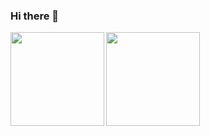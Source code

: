 ### Hi there 👋

<a href="https://github.com/anuraghazra/github-readme-stats">
  <img align=left height="150px" src="https://github-readme-stats.vercel.app/api/top-langs/?username=anuraghazra&layout=compact" />
  <img align=left height="150px" src="https://github-readme-stats.vercel.app/api?username=furuyad&count_private=true&show_icons=true" />
</a>


<!--
**furuyad/furuyad** is a ✨ _special_ ✨ repository because its `README.md` (this file) appears on your GitHub profile.

Here are some ideas to get you started:

- 🔭 I’m currently working on ...
- 🌱 I’m currently learning ...
- 👯 I’m looking to collaborate on ...
- 🤔 I’m looking for help with ...
- 💬 Ask me about ...
- 📫 How to reach me: ...
- 😄 Pronouns: ...
- ⚡ Fun fact: ...
-->
